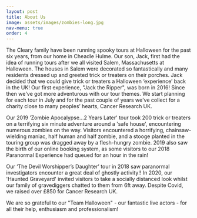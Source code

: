```yaml
---
layout: post
title: About Us
image: assets/images/zombies-long.jpg
nav-menu: true
order: 4
---
```

The Cleary family have been running spooky tours at Halloween for the past six years, from our home in Cheadle Hulme. 
Our son, Jack, first had the idea of running tours after we all visited Salem, Massachusetts at Halloween. The houses 
in Salem were decorated so fantastically and many residents dressed up and greeted trick or treaters on their porches. 
Jack decided that we could give trick or treaters a Halloween ‘experience’ back in the UK! Our first experience, 
"Jack the Ripper", was born in 2016! Since then we've got more adventurous with our tour themes. We start planning 
for each tour in July and for the past couple of years we've collect for a charity close to many peoples’ hearts, 
Cancer Research UK.

Our 2019 ’Zombie Apocalypse...2 Years Later' tour took 200 trick or treaters on a terrifying six minute adventure 
around a 'safe house', encountering numerous zombies on the way.  Visitors encountered a horrifying, chainsaw-wielding 
maniac, half human and half zombie, and a stooge planted in the touring group was dragged away by a flesh-hungry zombie.  2019 also saw the birth of our online booking system, as some visitors to our 2018 Paranormal Experience had queued for an hour in the rain!

Our ‘The Devil Worshipper’s Daughter’ tour in 2018 saw paranormal investigators encounter a great deal of ghostly 
activity!! In 2020, our 'Haunted Graveyard' invited visitors to take a socially distanced look whilst our 
family of gravediggers chatted to them from 6ft away. Despite Covid, we raised over £850 for Cancer Research UK.

We are so grateful to our "Team Halloween" - our fantastic live actors - for all their help, enthusiasm and 
professionalism!